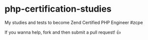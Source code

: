 php-certification-studies
=========================

My studies and tests to become Zend Certified PHP Engineer #zcpe

If you wanna help, fork and then submit a pull request!
:thumbsup:

